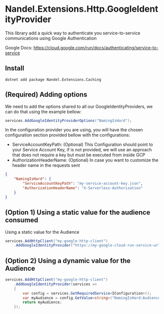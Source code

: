 # Nandel.Extensions.Http.GoogleIdentityProvider

This library add a quick way to authenticate you service-to-service communications using Google Authentication

Google Docs: https://cloud.google.com/run/docs/authenticating/service-to-service

## Install

```
dotnet add package Nandel.Extensions.Caching
```

##  (Required) Adding options

We need to add the options shared to all our GoogleIdentityProviders, we can do that using the example bellow:

```csharp
services.AddGoogleIdentityProviderOptions("NamingIsHard");
```

In the configuration provider you are using, you will have the chosen configuration section provided bellow with the 
configurations:
- ServiceAccountKeyPath: (Optional) This Configuration should point to your Service Account Key, if is not provided, we will use an approach that does not require a key but must be executed from inside GCP
- AuthorizationHeaderName: (Optional) In case you want to customize the header name in the requests sent

````json
{
    "NamingIsHard": {
        "ServiceAccountKeyPath": "my-service-account-key.json",
        "AuthorizationHeaderName": "X-Serverless-Authorization"
    }
} 
````

## (Option 1) Using a static value for the audience consumed

Using a static value for the Audience

```csharp
services.AddHttpClient("my-google-http-client")
    .AddGoogleIdentityProvider("https://my-google-cloud-run-service-url.us-central1.run.app");
```

## (Option 2) Using a dynamic value for the Audience

```csharp
services.AddHttpClient("my-google-http-client")
    .AddGoogleIdentityProvider(services => 
    {
        var config = services.GetRequiredService<IConfiguration>();
        var myAudience = config.GetValue<string>("NamingIsHard:Audience");
        return myAudience;
    });
```

